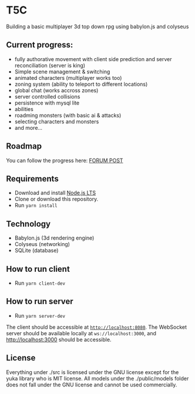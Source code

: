 # T5C
Building a basic multiplayer 3d top down rpg using babylon.js and colyseus

## Current progress:
- fully authorative movement with client side prediction and server reconciliation (server is king)
- Simple scene management & switching
- animated characters (multiplayer works too)
- zoning system (ability to teleport to different locations)
- global chat (works accross zones)
- server controlled collisions
- persistence with mysql lite
- abilities
- roadming monsters (with basic ai & attacks)
- selecting characters and monsters
- and more...

## Roadmap
You can follow the progress here: [FORUM POST](https://forum.babylonjs.com/t/multiplayer-top-down-rpg-babylon-js-colyseus/35733)

## Requirements
- Download and install [Node.js LTS](https://nodejs.org/en/download/)
- Clone or download this repository.
- Run `yarn install`

## Technology
- Babylon.js (3d rendering engine)
- Colyseus (networking)
- SQLite (database)

## How to run client
- Run `yarn client-dev`

## How to run server
- Run `yarn server-dev`

The client should be accessible at [`http://localhost:8080`](http://localhost:8080).
The WebSocket server should be available locally at `ws://localhost:3000`, and [http://localhost:3000](http://localhost:3000) should be accessible.

## License
Everything under ./src is licensed under the GNU license except for the yuka library who is MIT license.
All models under the ./public/models folder does not fall under the GNU license and cannot be used commercially.
